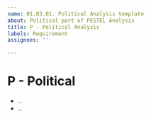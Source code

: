 ```yaml
---
name: 01.03.01. Political Analysis template
about: Political part of PESTEL Analysis
title: P - Political Analysis
labels: Requirement
assignees: ''

---
```


# P - Political

- ..
- ..
